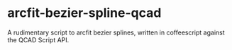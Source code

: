 arcfit-bezier-spline-qcad
=========================

A rudimentary script to arcfit bezier splines, written in coffeescript against the QCAD Script API.
